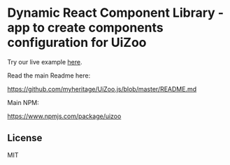 # Dynamic React Component Library - app to create components configuration for UiZoo
Try our live example [here](https://myheritage.github.io/UiZoo.js/).

Read the main Readme here:

https://github.com/myheritage/UiZoo.js/blob/master/README.md

Main NPM:

https://www.npmjs.com/package/uizoo

## License

MIT
